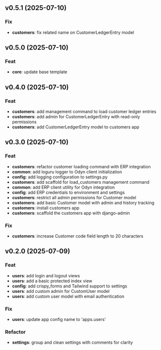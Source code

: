 ## v0.5.1 (2025-07-10)

### Fix

- **customers**: fix related name on CustomerLedgerEntry model

## v0.5.0 (2025-07-10)

### Feat

- **core**: update base template

## v0.4.0 (2025-07-10)

### Feat

- **customers**: add management command to load customer ledger entries
- **customers**: add admin for CustomerLedgerEntry with read-only permissions
- **customers**: add CustomerLedgerEntry model to customers app

## v0.3.0 (2025-07-10)

### Feat

- **customers**: refactor customer loading command with ERP integration
- **common**: add loguru logger to Odyn client initialization
- **config**: add logging configuration to settings.py
- **customers**: add scaffold for load_customers management command
- **common**: add ERP client utility for Odyn integration
- **config**: add ERP credentials to environment and settings
- **customers**: restrict all admin permissions for Customer model
- **customers**: add basic Customer model with admin and history tracking
- **customers**: install customers app
- **customers**: scaffold the customers app with django-admin

### Fix

- **customers**: increase Customer code field length to 20 characters

## v0.2.0 (2025-07-09)

### Feat

- **users**: add login and logout views
- **users**: add a basic protected index view
- **config**: add crispy_forms and Tailwind support to settings
- **users**: add custom admin for CustomUser model
- **users**: add custom user model with email authentication

### Fix

- **users**: update app config name to 'apps.users'

### Refactor

- **settings**: group and clean settings with comments for clarity
